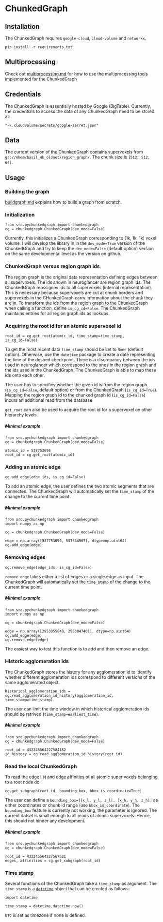 # ChunkedGraph

## Installation

The ChunkedGraph requires `google-cloud`, `cloud-volume` and `networkx`.

```
pip install -r requirements.txt
```

## Multiprocessing

Check out [multiprocessing.md](https://github.com/seung-lab/PyChunkedGraph/blob/master/src/pychunkedgraph/multiprocessing.md) for how to use the multiprocessing tools implemented for the ChunkedGraph


## Credentials

The ChunkedGraph is essentially hosted by Google (BigTable). Currently, the credentials to access the data of 
any ChunkedGraph need to be stored at:
```
"~/.cloudvolume/secrets/google-secret.json"
```

## Data

The current version of the ChunkedGraph contains supervoxels from `gs://nkem/basil_4k_oldnet/region_graph/`. The chunk size is `[512, 512, 64]`. 


## Usage

### Building the graph

[buildgraph.md](https://github.com/seung-lab/PyChunkedGraph/blob/master/src/pychunkedgraph/buildgraph.md) explains how to build a graph from scratch.


### Initialization
```
from src.pychunkedgraph import chunkedgraph
cg = chunkedgraph.ChunkedGraph(dev_mode=False)
```

Currently, this initializes a ChunkedGraph corresponding to (1k, 1k, 1k) voxel volume. I will develop the library in
in the `dev_mode=True` version of the ChunkedGraph and try to keep the `dev_mode=False` (default option) version on the same 
developmental level as the version on github.


### ChunkedGraph versus region graph ids

The region graph is the original data representation defining edges between all supervoxels. The ids shown in neuroglancer are region graph ids. The ChunkedGraph reassignes ids to all supervoxels (internal representation). This is necessary because supervoxels are cut at chunk borders and supervoxels in the CHunkedGraph carry information about the chunk they are in. To transform the ids from the region graph to the ChunkedGraph when calling a function, define `is_cg_id=False`. The ChunkedGraph maintains entries for all region graph ids as lookups.


### Acquiring the root id for an atomic supervoxel id
```
root_id = cg.get_root(atomic_id, time_stamp=time_stamp, is_cg_id=False)
```
To get the most recent data `time_stamp` should be set to `None` (default option). Otherwise, use the `datetime` package to create a date representing the time of the desired checkpoint. There is a discrepancy between the ids used in neuroglancer which correspond to the ones in the region graph and the ids used in the ChunkedGraph. The ChunkedGraph is able to map these ids onto each other.

The user has to specificy whether the given id is from the region graph (`is_cg_id=False`, default option) or from the ChunkedGraph (`is_cg_id=True`). Mapping the region graph id to the chunked graph id (`is_cg_id=False`) incurs
an additional read from the database.

`get_root` can also be used to acquire the root id  for a supervoxel on other hierarchy levels.

##### Minimal example

```
from src.pychunkedgraph import chunkedgraph
cg = chunkedgraph.ChunkedGraph(dev_mode=False)

atomic_id = 537753696
root_id = cg.get_root(atomic_id)
```

### Adding an atomic edge

```
cg.add_edge(edge_ids, is_cg_id=False)
```

To add an atomic edge, the user defines the two atomic segments that are connected. The ChunkedGraph will automatically set the `time_stamp` of the change to the current time point.


##### Minimal example

```
from src.pychunkedgraph import chunkedgraph
import numpy as np

cg = chunkedgraph.ChunkedGraph(dev_mode=False)

edge = np.array([537753696, 537544567], dtype=np.uint64)
cg.add_edge(edge)
```

### Removing edges

```
cg.remove_edge(edge_ids, is_cg_id=False)
```

`remove_edge` takes either a list of edges or a single edge as input. The ChunkedGraph will automatically set the `time_stamp` of the change to the current time point.

##### Minimal example

```
from src.pychunkedgraph import chunkedgraph
import numpy as np

cg = chunkedgraph.ChunkedGraph(dev_mode=False)

edge = np.array([2953055848, 2953047401], dtype=np.uint64)
cg.add_edge(edge)
cg.remove_edge(edge)
```

The easiest way to test this function is to add and then remove an edge.

### Historic agglomeration ids

The ChunkedGraph stores the history for any agglomeration id to identify whether different agglomeration ids 
correspond to different versions of the same agglomerated object. 

```
historical_agglomeration_ids = cg.read_agglomeration_id_history(agglomeration_id, time_stamp=time_stamp)
```

The user can limit the time window in which historical agglomeration ids should be retrived 
(`time_stamp=earliest_time`).

##### Minimal example
```
from src.pychunkedgraph import chunkedgraph
cg = chunkedgraph.ChunkedGraph(dev_mode=False)

root_id = 432345564227584182
id_history = cg.read_agglomeration_id_history(root_id)
```


### Read the local ChunkedGraph

To read the edge list and edge affinities of all atomic super voxels belonging to a root node do
```
cg.get_subgraph(root_id, bounding_box, bbox_is_coordinate=True)
```

The user can define a `bounding_box=[[x_l, y_l, z_l], [x_h, y_h, z_h]]` as either coordinates or chunk id range (use `bbox_is_coordinate`). The `bounding_box` feature is currently not working, the parameter is ignored. The current datset is small enough to all reads of atomic supervoxels. Hence, this should not hinder any development.

##### Minimal example
```
from src.pychunkedgraph import chunkedgraph
cg = chunkedgraph.ChunkedGraph(dev_mode=False)

root_id = 432345564227567621
edges, affinities = cg.get_subgraph(root_id)
```


### Time stamp

Several functions of the ChunkedGraph take a `time_stamp` as argument. The `time_stamp` is a [`datetime`](https://docs.python.org/2/library/datetime.html) object that can be created as follows:

```
import datetime

time_stamp = datetime.datetime.now()
```

`UTC` is set as timezone if none is defined.



